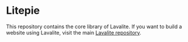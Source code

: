 # Litepie

This repository contains the core library of Lavalite. If you want to build a website using Lavalite, visit the main [Lavalite repository](http://github.com/lavalite/cms).
